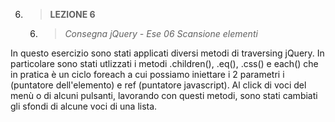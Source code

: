 6. > **LEZIONE 6**
     6. > *Consegna jQuery - Ese 06 Scansione elementi*
     
In questo esercizio sono stati applicati diversi metodi di traversing jQuery. In particolare sono stati utlizzati i metodi .children(), .eq(), .css() e each() che in pratica
è un ciclo foreach a cui possiamo iniettare i 2 parametri i (puntatore dell'elemento) e ref (puntatore javascript). Al click di voci del menù o di alcuni pulsanti, lavorando
con questi metodi, sono stati cambiati gli sfondi di alcune voci di una lista. 
